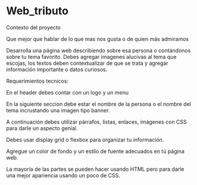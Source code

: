 # Web_tributo

Contexto del proyecto

Que mejor que hablar de lo que mas nos gusta o de quien más admiramos

Desarrolla una página web describiendo sobre esa persona o contándonos sobre tu tema favorito. Debes agregar  imagenes alucivas al tema que escojas, los  textos deben contextualizar de que se trata y agregar información importante o datos curiosos.

Requerimientos tecnicos:

En el header debes contar con un logo y un menu

En la siguiente seccion debe estar el nombre de la persona o el nombre del tema incrustando una imagen tipo banner.

A continuación debes  utilizar párrafos, listas, enlaces, imágenes con CSS para darle un aspecto genial.

Debes usar display grid o  flexbox para organizar tu información.

Agregue un color de fondo y un estilo de fuente adecuados en tú página web.

La mayoría de las partes se pueden hacer usando HTML pero para darle una mejor apariencia usando un poco de CSS.